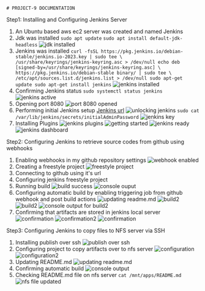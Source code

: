 	# PROJECT-9 DOCUMENTATION

Step1: Installing and Configuring Jenkins Server
1. An Ubuntu based aws ec2 server was created and named Jenkins
2. Jdk was installed
`sudo apt update`
`sudo apt install default-jdk-headless`
![jdk installed](./Project-9%20Images/jdk%20installed.png)
3. Jenkins was installed
`curl -fsSL https://pkg.jenkins.io/debian-stable/jenkins.io-2023.key | sudo tee \
  /usr/share/keyrings/jenkins-keyring.asc > /dev/null
echo deb [signed-by=/usr/share/keyrings/jenkins-keyring.asc] \
  https://pkg.jenkins.io/debian-stable binary/ | sudo tee \
  /etc/apt/sources.list.d/jenkins.list > /dev/null
sudo apt-get update
sudo apt-get install jenkins`
![jenkins installed](./Project-9%20Images/jnkns%20installed-main.png)
4. Confirming Jenkins status
`sudo systemctl status jenkins`
![jenkins active](./Project-9%20Images/jnkns%20active%20and%20running.png)
5. Opening port 8080
![port 8080 opened](./Project-9%20Images/port%208080%20opened.png)
6. Performing initial Jenkins setup
[Jenkins url](http://184.73.65.3:8080)
![unlocking jenkins](./Project-9%20Images/unlocking%20jnkns.png)
`sudo cat /var/lib/jenkins/secrets/initialAdminPassword`
![jenkins key](./Project-9%20Images/jnkns%20key.png)
7. Installing Plugins
![jenkins plugins](./Project-9%20Images/jnkns%20plugins.png)
![getting started](./Project-9%20Images/getting%20started%20with%20jnkns.png)
![jenkins ready](./Project-9%20Images/jnkns%20is%20ready.png)
![jenkins dashboard](./Project-9%20Images/jnkns%20dashboard.png)

Step2: Configuring Jenkins to retrieve source codes from github using webhooks
1. Enabling webhooks in my github repository settings
![webhook enabled](./Project-9%20Images/webhook%20added.png)
2. Creating a freestyle project
![freestyle project](./Project-9%20Images/freestyle%20project%20created.png)
3. Connecting to github using it's url
4. Configuring jenkins freestyle project
5. Running build
![build success](./Project-9%20Images/build%20success.png)
![console ouput](./Project-9%20Images/build%20success2.png)
6. Configuring automatic build by enabling triggering job from github webhook and post build actions
![updating readme.md](./Project-9%20Images/readme1.png)
![build2](./Project-9%20Images/confirmatory%20build%20success.png)
![build2](./Project-9%20Images/confirmatory%20build%20success2.png)
![console output for build2](./Project-9%20Images/confirmatory%20build%20successful2.png)
7. Confirming that artifacts are stored in jenkins local server
![confirmation](./Project-9%20Images/server%20confirmation.png)
![confirmation2](./Project-9%20Images/server%20confirmation2.png)
![confirmation](./Project-9%20Images/server%20confirmation3.png)

Step3: Configuring Jenkins to copy files to NFS server via SSH
1. Installing publish over ssh
![publish over ssh](./Project-9%20Images/publish%20over%20ssh%20plugin%20installed.png)
2. Configuring project to copy artifacts over to nfs server 
![configuration](./Project-9%20Images/private%20key.png)
![configuration2](./Project-9%20Images/configuring%20job%20to%20copy%20to%20nfs.png)
3. Updating README.md
![updating readme.md](./Project-9%20Images/readme2.png)
4. Confirming automatic build
![console output](./Project-9%20Images/git%20automation%20successful.png)
5. Checking README.md file on nfs server
`cat /mnt/apps/README.md`
![nfs file updated](./Project-9%20Images/nfs%20files%20successfully%20updated.png)
